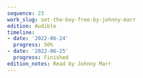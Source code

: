 ```yaml
---
sequence: 23
work_slug: set-the-boy-free-by-johnny-marr
edition: Audible
timeline:
- date: '2022-06-24'
  progress: 50%
- date: '2022-06-25'
  progress: Finished
edition_notes: Read by Johnny Marr
---
```


